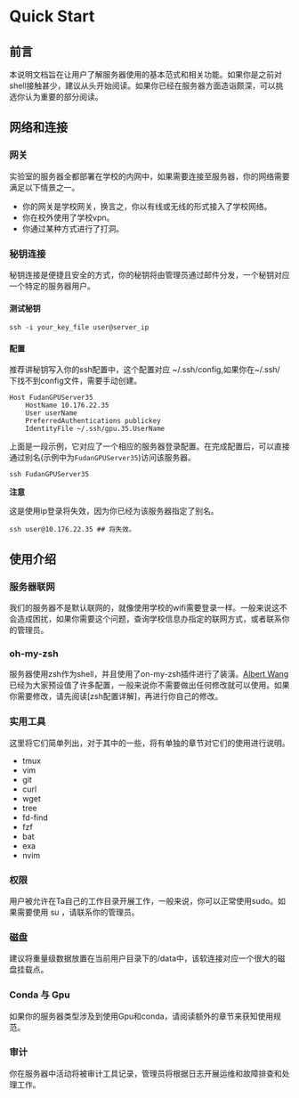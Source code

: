 # Quick Start

## 前言

本说明文档旨在让用户了解服务器使用的基本范式和相关功能。如果你是之前对shell接触甚少，建议从头开始阅读。如果你已经在服务器方面造诣颇深，可以挑选你认为重要的部分阅读。

## 网络和连接

### 网关

实验室的服务器全都部署在学校的内网中，如果需要连接至服务器，你的网络需要满足以下情景之一。

+ 你的网关是学校网关，换言之，你以有线或无线的形式接入了学校网络。
+ 你在校外使用了学校vpn。
+ 你通过某种方式进行了打洞。

### 秘钥连接

秘钥连接是便捷且安全的方式，你的秘钥将由管理员通过邮件分发，一个秘钥对应一个特定的服务器用户。

#### 测试秘钥

```shell
ssh -i your_key_file user@server_ip
```

#### 配置

推荐讲秘钥写入你的ssh配置中，这个配置对应 ~/.ssh/config,如果你在~/.ssh/ 下找不到config文件，需要手动创建。

```config
Host FudanGPUServer35
    HostName 10.176.22.35
    User userName
    PreferredAuthentications publickey
    IdentityFile ~/.ssh/gpu.35.UserName
```

上面是一段示例，它对应了一个相应的服务器登录配置。在完成配置后，可以直接通过别名(示例中为`FudanGPUServer35`)访问该服务器。

```shell
ssh FudanGPUServer35
```

**注意**

这是使用ip登录将失效，因为你已经为该服务器指定了别名。

```shell
ssh user@10.176.22.35 ## 将失效。
```

## 使用介绍

### 服务器联网

我们的服务器不是默认联网的，就像使用学校的wifi需要登录一样。一般来说这不会造成困扰，如果你需要这个问题，查询学校信息办指定的联网方式，或者联系你的管理员。

### oh-my-zsh

服务器使用zsh作为shell，并且使用了on-my-zsh插件进行了装潢。[Albert Wang](https://github.com/Albert26193)已经为大家预设值了许多配置，一般来说你不需要做出任何修改就可以使用。如果你需要修改，请先阅读[zsh配置详解]，再进行你自己的修改。

### 实用工具

这里将它们简单列出，对于其中的一些，将有单独的章节对它们的使用进行说明。
+ tmux
+ vim
+ git
+ curl
+ wget
+ tree
+ fd-find
+ fzf
+ bat
+ exa
+ nvim

### 权限

用户被允许在Ta自己的工作目录开展工作，一般来说，你可以正常使用sudo。如果需要使用 su ，请联系你的管理员。

### 磁盘

建议将重量级数据放置在当前用户目录下的/data中，该软连接对应一个很大的磁盘挂载点。

### Conda 与 Gpu

如果你的服务器类型涉及到使用Gpu和conda，请阅读额外的章节来获知使用规范。

### 审计

你在服务器中活动将被审计工具记录，管理员将根据日志开展运维和故障排查和处理工作。
